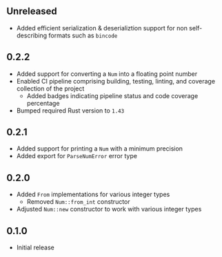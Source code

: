 Unreleased
----------
- Added efficient serialization & deserializtion support for non
  self-describing formats such as `bincode`


0.2.2
-----
- Added support for converting a `Num` into a floating point number
- Enabled CI pipeline comprising building, testing, linting, and
  coverage collection of the project
  - Added badges indicating pipeline status and code coverage percentage
- Bumped required Rust version to `1.43`


0.2.1
-----
- Added support for printing a `Num` with a minimum precision
- Added export for `ParseNumError` error type


0.2.0
-----
- Added `From` implementations for various integer types
  - Removed `Num::from_int` constructor
- Adjusted `Num::new` constructor to work with various integer types


0.1.0
-----
- Initial release
